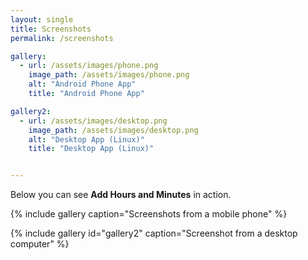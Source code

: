 ```yaml
---
layout: single
title: Screenshots
permalink: /screenshots

gallery:
  - url: /assets/images/phone.png
    image_path: /assets/images/phone.png
    alt: "Android Phone App"
    title: "Android Phone App"

gallery2:
  - url: /assets/images/desktop.png
    image_path: /assets/images/desktop.png
    alt: "Desktop App (Linux)"
    title: "Desktop App (Linux)"


---
```


Below you can see **Add Hours and Minutes** in action.

{% include gallery caption="Screenshots from a mobile phone" %}

{% include gallery id="gallery2" caption="Screenshot from a desktop computer" %}
